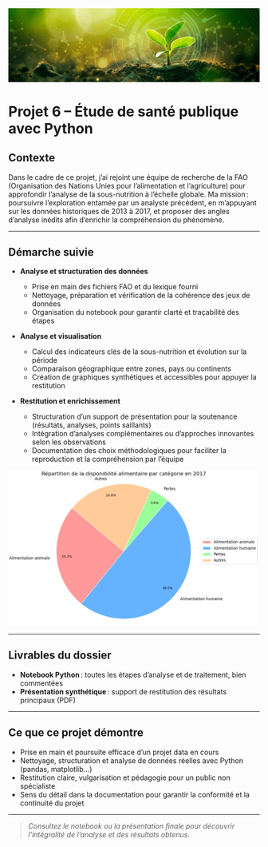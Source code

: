<img src="../Images/food.png" alt="Dashboard Profil" width="1100"/>

# Projet 6 – Étude de santé publique avec Python 

## Contexte

Dans le cadre de ce projet, j’ai rejoint une équipe de recherche de la FAO (Organisation des Nations Unies pour l’alimentation et l’agriculture) pour approfondir l’analyse de la sous-nutrition à l’échelle globale.
Ma mission : poursuivre l’exploration entamée par un analyste précédent, en m’appuyant sur les données historiques de 2013 à 2017, et proposer des angles d’analyse inédits afin d’enrichir la compréhension du phénomène.

---

## Démarche suivie

- **Analyse et structuration des données**
  - Prise en main des fichiers FAO et du lexique fourni
  - Nettoyage, préparation et vérification de la cohérence des jeux de données
  - Organisation du notebook pour garantir clarté et traçabilité des étapes

- **Analyse et visualisation**
  - Calcul des indicateurs clés de la sous-nutrition et évolution sur la période
  - Comparaison géographique entre zones, pays ou continents
  - Création de graphiques synthétiques et accessibles pour appuyer la restitution

- **Restitution et enrichissement**
  - Structuration d’un support de présentation pour la soutenance (résultats, analyses, points saillants)
  - Intégration d’analyses complémentaires ou d’approches innovantes selon les observations
  - Documentation des choix méthodologiques pour faciliter la reproduction et la compréhension par l’équipe

<img src="../Images/alimentaire.png" alt="Dashboard Profil" width="500"/>

---

## Livrables du dossier

- **Notebook Python** : toutes les étapes d’analyse et de traitement, bien commentées
- **Présentation synthétique** : support de restitution des résultats principaux (PDF)

---

## Ce que ce projet démontre

- Prise en main et poursuite efficace d’un projet data en cours
- Nettoyage, structuration et analyse de données réelles avec Python (pandas, matplotlib…)
- Restitution claire, vulgarisation et pédagogie pour un public non spécialiste
- Sens du détail dans la documentation pour garantir la conformité et la continuité du projet

---

> *Consultez le notebook ou la présentation finale pour découvrir l’intégralité de l’analyse et des résultats obtenus.*

